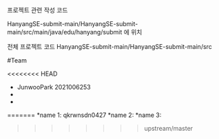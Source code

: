 프로젝트 관련 작성 코드

HanyangSE-submit-main/HanyangSE-submit-main/src/main/java/edu/hanyang/submit 에 위치

전체 프로젝트 코드  HanyangSE-submit-main/HanyangSE-submit-main/src

#Team

<<<<<<<< HEAD
* JunwooPark 2021006253
*
*
=======
*name 1: qkrwnsdn0427
*name 2:
*name 3:
>>>>>>>> upstream/master
